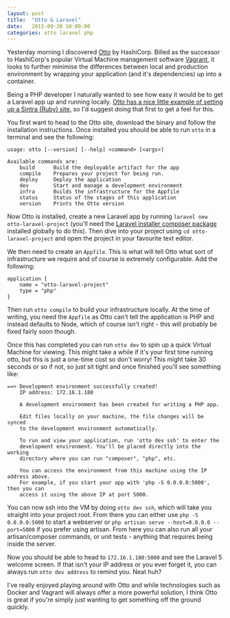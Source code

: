 ```yaml
---
layout: post
title:  "Otto & Laravel"
date:   2015-09-30 10:00:00
categories: otto laravel php
---
```


Yesterday morning I discovered [Otto](https://ottoproject.io) by HashiCorp. Billed as the successor to HashiCorp's popular Virtual Machine management software [Vagrant](http://vagrantup.com), it looks to further minimise the differences between local and production environment by wrapping your application (and it's dependencies) up into a container.

Being a PHP developer I naturally wanted to see how easy it would be to get a Laravel app up and running locally. [Otto has a nice little example of setting up a Sintra (Ruby) site](https://ottoproject.io/intro/getting-started/install.html), so I'd suggest doing that first to get a feel for this.

You first want to head to the Otto site, download the binary and follow the installation instructions. Once installed you should be able to run `otto` in a terminal and see the following:

    usage: otto [--version] [--help] <command> [<args>]

    Available commands are:
        build      Build the deployable artifact for the app
        compile    Prepares your project for being run.
        deploy     Deploy the application
        dev        Start and manage a development environment
        infra      Builds the infrastructure for the Appfile
        status     Status of the stages of this application
        version    Prints the Otto version

Now Otto is installed, create a new Laravel app by running `laravel new otto-laravel-project` (you'll need the [Laravel installer composer package](http://laravel.com/docs/4.2#install-laravel) installed globally to do this). Then dive into your project using `cd otto-laravel-project` and open the project in your favourite text editor.

We then need to create an `Appfile`. This is what will tell Otto what sort of infrastructure we require and of course is extremely configurable. Add the following:

    application {
        name = "otto-laravel-project"
        type = "php"
    }

Then run `otto compile` to build your infrastructure locally. At the time of writing, you need the `Appfile` as Otto can't tell the application is PHP and instead defaults to Node, which of course isn't right - this will probably be fixed fairly soon though.

Once this has completed you can run `otto dev` to spin up a quick Virtual Machine for viewing. This might take a while if it's your first time running otto, but this is just a one-time cost so don't worry! This might take 30 seconds or so if not, so just sit tight and once finished you'll see something like:

    ==> Development environment successfully created!
        IP address: 172.16.1.180

        A development environment has been created for writing a PHP app.

        Edit files locally on your machine, the file changes will be synced
        to the development environment automatically.

        To run and view your application, run 'otto dev ssh' to enter the
        development environment. You'll be placed directly into the working
        directory where you can run "composer", "php", etc.

        You can access the environment from this machine using the IP address above.
        For example, if you start your app with 'php -S 0.0.0.0:5000', then you can
        access it using the above IP at port 5000.

You can now ssh into the VM by doing `otto dev ssh`, which will take you straight into your project root. From there you can either use `php -S 0.0.0.0:5000` to start a webserver or `php artisan serve --host=0.0.0.0 --port=5000` if you prefer using artisan. From here you can also run all your artisan/composer commands, or unit tests - anything that requires being inside the server.

Now you should be able to head to `172.16.1.180:5000` and see the Laravel 5 welcome screen. If that isn't your IP address or you ever forget it, you can always run `otto dev address` to remind you. Neat huh?

I've really enjoyed playing around with Otto and while technologies such as Docker and Vagrant will always offer a more powerful solution, I think Otto is great if you're simply just wanting to get something off the ground quickly.
